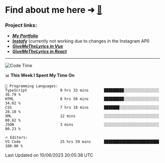 # Find about me here ➜ [🧑](https://pauabella.dev)

### Project links:
- ***[My Portfolio](https://pauabella.dev)***
- ***[Instafy](https://instafy.me)*** (currently not working due to changes in the Instagram API)
- ***[GiveMeTheLyrics in Vue](https://lyrics.pauabella.dev)***
- ***[GiveMeTheLyrics in React](https://pauabella.dev/GiveMeTheLyrics)***

---
<!--START_SECTION:waka-->
![Code Time](http://img.shields.io/badge/Code%20Time-2%2C222%20hrs%2051%20mins-blue)

📊 **This Week I Spent My Time On** 

```text
💬 Programming Languages: 
TypeScript               9 hrs 33 mins       █████████░░░░░░░░░░░░░░░░   36.79 % 
HTML                     8 hrs 50 mins       █████████░░░░░░░░░░░░░░░░   34.02 % 
CSS                      7 hrs 18 mins       ███████░░░░░░░░░░░░░░░░░░   28.10 % 
XML                      12 mins             ░░░░░░░░░░░░░░░░░░░░░░░░░   00.82 % 
JSON                     3 mins              ░░░░░░░░░░░░░░░░░░░░░░░░░   00.23 % 

🔥 Editors: 
VS Code                  25 hrs 59 mins      █████████████████████████   100.00 % 
```


 Last Updated on 10/06/2023 20:05:38 UTC
<!--END_SECTION:waka-->
